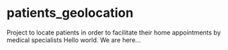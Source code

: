# patients_geolocation
Project to locate patients in order to facilitate their home appointments by medical specialists
Hello world. We are here...